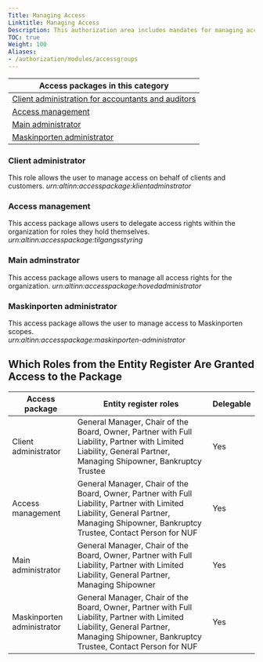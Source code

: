 ```yaml
---
Title: Managing Access
Linktitle: Managing Access
Description: This authorization area includes mandates for managing access. The access packages in this category should not be linked to resources and services. Changes in regulations or the introduction of new digital services may lead to modifications in the access rights granted by these authorizations.
TOC: true
Weight: 100
Aliases:
- /authorization/modules/accessgroups
---
```


|**Access packages in this category**|
|---|
|[Client administration for accountants and auditors](https://docs.altinn.studio/authorization/what-do-you-get/accessgroups/accessgroups/adminstreretilganger/#klientadministrator)|
|[Access management](https://docs.altinn.studio/authorization/what-do-you-get/accessgroups/accessgroups/adminstreretilganger/#tilgangsstyring)|
|[Main administrator](https://docs.altinn.studio/authorization/what-do-you-get/accessgroups/accessgroups/adminstreretilganger/#hovedadminstrator)|
|[Maskinporten administrator](https://docs.altinn.studio/authorization/what-do-you-get/accessgroups/accessgroups/adminstreretilganger/#maskinporten-administrator)|

### Client administrator
This role allows the user to manage access on behalf of clients and customers.
*urn:altinn:accesspackage:klientadminstrator*

### Access management
This access package allows users to delegate access rights within the organization for roles they hold themselves.
*urn:altinn:accesspackage:tilgangsstyring*

### Main adminstrator
This access package allows users to manage all access rights for the organization.
*urn:altinn:accesspackage:hovedadministrator*

### Maskinporten administrator
This access package allows the user to manage access to Maskinporten scopes.  
*urn:altinn:accesspackage:maskinporten-administrator*

## Which Roles from the Entity Register Are Granted Access to the Package
|**Access package**|**Entity register roles**|**Delegable**|
|---|---|---|
|Client administrator|General Manager, Chair of the Board, Owner, Partner with Full Liability, Partner with Limited Liability, General Partner, Managing Shipowner, Bankruptcy Trustee|Yes|
|Access management|General Manager, Chair of the Board, Owner, Partner with Full Liability, Partner with Limited Liability, General Partner, Managing Shipowner, Bankruptcy Trustee, Contact Person for NUF|Yes|
|Main administrator|General Manager, Chair of the Board, Owner, Partner with Full Liability, Partner with Limited Liability, General Partner, Managing Shipowner|Yes|
|Maskinporten administrator|General Manager, Chair of the Board, Owner, Partner with Full Liability, Partner with Limited Liability, General Partner, Managing Shipowner, Bankruptcy Trustee, Contact Person for NUF|Yes|